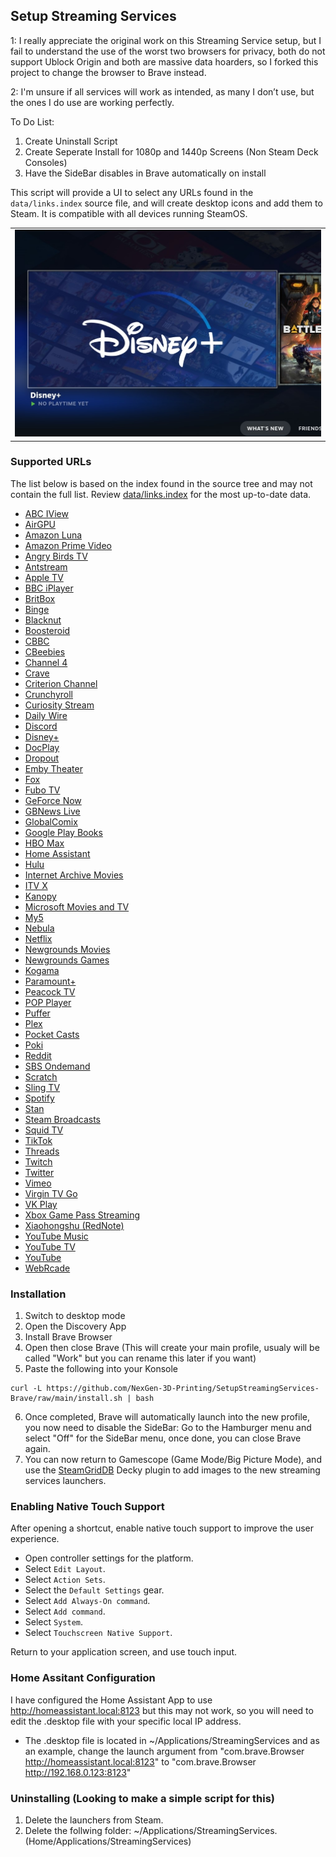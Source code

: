 ## Setup Streaming Services

1: I really appreciate the original work on this Streaming Service setup, but I fail to understand the use of the worst two browsers for privacy, both do not support Ublock Origin and both are massive data hoarders, so I forked this project to change the browser to Brave instead.

2: I'm unsure if all services will work as intended, as many I don’t use, but the ones I do use are working perfectly.

To Do List:

1. Create Uninstall Script
2. Create Seperate Install for 1080p and 1440p Screens (Non Steam Deck Consoles)
3. Have the SideBar disables in Brave automatically on install


This script will provide a UI to select any URLs found in the `data/links.index` source file, and will create desktop icons and add them to Steam.  It is compatible with all devices running SteamOS.

<table>
  <tr>
    <td><img src="https://raw.githubusercontent.com/NexGen-3D-Printing/SetupStreamingServices-Brave/main/.images/20240709.jpg"/></td>
  </tr>
</table>

### Supported URLs
The list below is based on the index found in the source tree and may not contain the full list.  Review [data/links.index](/data/links.index) for the most up-to-date data.

* [ABC IView](https://iview.abc.net.au)
* [AirGPU](https://app.airgpu.com)
* [Amazon Luna](https://luna.amazon.com/)
* [Amazon Prime Video](https://www.amazon.com/video)
* [Angry Birds TV](https://www.angrybirds.com/series/)
* [Antstream](https://live.antstream.com/)
* [Apple TV](https://tv.apple.com/)
* [BBC iPlayer](https://www.bbc.co.uk/iplayer/)
* [BritBox](https://britbox.com)
* [Binge](https://binge.com.au)
* [Blacknut](https://www.blacknut.com/en-gb/games)
* [Boosteroid](https://cloud.boosteroid.com)
* [CBBC](https://www.bbc.co.uk/cbbc)
* [CBeebies](https://www.bbc.co.uk/cbeebies)
* [Channel 4](https://www.channel4.com/)
* [Crave](https://www.crave.ca/)
* [Criterion Channel](https://www.criterionchannel.com)
* [Crunchyroll](https://www.crunchyroll.com/)
* [Curiosity Stream](https://curiositystream.com)
* [Daily Wire](https://www.dailywire.com/watch)
* [Discord](https://discord.com/app)
* [Disney+](https://www.disneyplus.com/)
* [DocPlay](https://www.docplay.com)
* [Dropout](https://www.dropout.tv/browse)
* [Emby Theater](https://emby.media/)
* [Fox](https://www.fox.com/)
* [Fubo TV](https://www.fubo.tv)
* [GeForce Now](https://play.geforcenow.com/mall/)
* [GBNews Live](https://www.gbnews.com/watch/live)
* [GlobalComix](https://globalcomix.com/)
* [Google Play Books](https://play.google.com/store/books)
* [HBO Max](https://www.max.com/)
* [Home Assistant](https://demo.home-assistant.io/)
* [Hulu](https://www.hulu.com/)
* [Internet Archive Movies](https://archive.org/details/movies)
* [ITV X](https://www.itv.com/)
* [Kanopy](https://www.kanopy.com)
* [Microsoft Movies and TV](https://apps.microsoft.com/movies)
* [My5](https://www.channel5.com/)
* [Nebula](https://nebula.tv/)
* [Netflix](https://www.netflix.com/)
* [Newgrounds Movies](https://www.newgrounds.com/movies)
* [Newgrounds Games](https://www.newgrounds.com/games)
* [Kogama](https://www.kogama.com/)
* [Paramount+](https://www.paramountplus.com/)
* [Peacock TV](https://www.peacocktv.com/)
* [POP Player](https://player.pop.co.uk/)
* [Puffer](https://puffer.stanford.edu/player/)
* [Plex](https://app.plex.tv/)
* [Pocket Casts](https://play.pocketcasts.com)
* [Poki](https://poki.com/)
* [Reddit](https://www.reddit.com/r/all/)
* [SBS Ondemand](https://www.sbs.com.au/ondemand/)
* [Scratch](https://scratch.mit.edu/explore/projects/all)
* [Sling TV](https://www.sling.com)
* [Spotify](https://open.spotify.com/)
* [Stan](https://www.stan.com.au)
* [Steam Broadcasts](https://steamcommunity.com/?subsection=broadcasts)
* [Squid TV](https://www.squidtv.net/)
* [TikTok](https://www.tiktok.com/)
* [Threads](https://www.threads.net/)
* [Twitch](https://www.twitch.tv/)
* [Twitter](https://twitter.com/)
* [Vimeo](https://vimeo.com/)
* [Virgin TV Go](https://virgintvgo.virginmedia.com/en/home)
* [VK Play](https://cloud.vkplay.ru/)
* [Xbox Game Pass Streaming](https://www.xbox.com/play)
* [Xiaohongshu (RedNote)](https://www.xiaohongshu.com/explore)
* [YouTube Music](https://music.youtube.com/)
* [YouTube TV](https://tv.youtube.com/)
* [YouTube](https://www.youtube.com/)
* [WebRcade](https://play.webrcade.com/)

### Installation

1. Switch to desktop mode
2. Open the Discovery App
3. Install Brave Browser
4. Open then close Brave (This will create your main profile, usualy will be called "Work" but you can rename this later if you want)
5. Paste the following into your Konsole

```
curl -L https://github.com/NexGen-3D-Printing/SetupStreamingServices-Brave/raw/main/install.sh | bash
```
6. Once completed, Brave will automatically launch into the new profile, you now need to disable the SideBar: Go to the Hamburger menu and select "Off" for the SideBar menu, once done, you can close Brave again.
7. You can now return to Gamescope (Game Mode/Big Picture Mode), and use the [SteamGridDB](https://github.com/SteamGridDB/decky-steamgriddb) Decky plugin to add images to the new streaming services launchers.

### Enabling Native Touch Support

After opening a shortcut, enable native touch support to improve the user experience.

* Open controller settings for the platform.
* Select `Edit Layout`.
* Select `Action Sets`.
* Select the `Default Settings` gear.
* Select `Add Always-On command`.
* Select `Add command`.
* Select `System`.
* Select `Touchscreen Native Support`.

Return to your application screen, and use touch input.

### Home Assitant Configuration

I have configured the Home Assistant App to use http://homeassistant.local:8123 but this may not work, so you will need to edit the .desktop file with your specific local IP address.

* The .desktop file is located in ~/Applications/StreamingServices and as an example, change the launch argument from "com.brave.Browser http://homeassistant.local:8123" to "com.brave.Browser http://192.168.0.123:8123"

### Uninstalling (Looking to make a simple script for this)
1. Delete the launchers from Steam.
2. Delete the follwing folder: ~/Applications/StreamingServices. (Home/Applications/StreamingServices)
